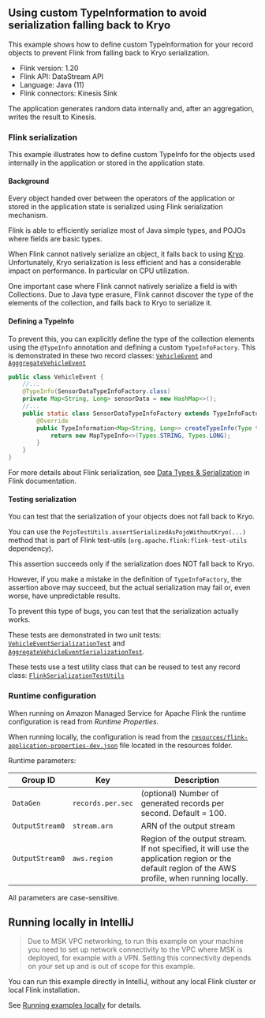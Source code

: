 ## Using custom TypeInformation to avoid serialization falling back to Kryo

This example shows how to define custom TypeInformation for your record objects to prevent Flink from falling back to 
Kryo serialization.

* Flink version: 1.20
* Flink API: DataStream API
* Language: Java (11)
* Flink connectors: Kinesis Sink

The application generates random data internally and, after an aggregation, writes the result to Kinesis.

### Flink serialization

This example illustrates how to define custom TypeInfo for the objects used internally in the application or stored in 
the application state.

#### Background

Every object handed over between the operators of the application or stored in the application state is serialized using
Flink serialization mechanism.

Flink is able to efficiently serialize most of Java simple types, and POJOs where fields are basic types.

When Flink cannot natively serialize an object, it falls back to using [Kryo](https://github.com/EsotericSoftware/kryo).
Unfortunately, Kryo serialization is less efficient and has a considerable impact on performance. In particular on CPU
utilization.

One important case where Flink cannot natively serialize a field is with Collections. Due to Java type erasure, Flink 
cannot discover the type of the elements of the collection, and falls back to Kryo to serialize it.

#### Defining a TypeInfo

To prevent this, you can explicitly define the type of the collection elements using the `@TypeInfo` annotation and 
defining a custom `TypeInfoFactory`.
This is demonstrated in these two record classes: 
[`VehicleEvent`](src/main/java/com/amazonaws/services/msf/domain/VehicleEvent.java)
and [`AgggregateVehicleEvent`](src/main/java/com/amazonaws/services/msf/domain/AggregateVehicleEvent.java)

```java
public class VehicleEvent {
    //...
    @TypeInfo(SensorDataTypeInfoFactory.class)
    private Map<String, Long> sensorData = new HashMap<>();
    //...
    public static class SensorDataTypeInfoFactory extends TypeInfoFactory<Map<String, Long>> {
        @Override
        public TypeInformation<Map<String, Long>> createTypeInfo(Type t, Map<String, TypeInformation<?>> genericParameters) {
            return new MapTypeInfo<>(Types.STRING, Types.LONG);
        }
    }
}
```

For more details about Flink serialization, see [Data Types & Serialization](https://nightlies.apache.org/flink/flink-docs-release-1.20/docs/dev/datastream/fault-tolerance/serialization/types_serialization/#data-types--serialization)
in Flink documentation.

#### Testing serialization

You can test that the serialization of your objects does not fall back to Kryo.

You can use the `PojoTestUtils.assertSerializedAsPojoWithoutKryo(...)` method that is part of Flink test-utils 
(`org.apache.flink:flink-test-utils` dependency).

This assertion succeeds only if the serialization does NOT fall back to Kryo.

However, if you make a mistake in the definition of `TypeInfoFactory`, the assertion above may succeed, but the actual
serialization may fail or, even worse, have unpredictable results.

To prevent this type of bugs, you can test that the serialization actually works.

These tests are demonstrated in two unit tests: 
[`VehicleEventSerializationTest`](src/test/java/com/amazonaws/services/msf/domain/VehicleEventSerializationTest.java)
and [`AggregateVehicleEventSerializationTest`](src/test/java/com/amazonaws/services/msf/domain/AggregateVehicleEventSerializationTest.java).

These tests use a test utility class that can be reused to test any record class:
[`FlinkSerializationTestUtils`](src/test/java/com/amazonaws/services/msf/domain/FlinkSerializationTestUtils.java)



### Runtime configuration

When running on Amazon Managed Service for Apache Flink the runtime configuration is read from *Runtime Properties*.

When running locally, the configuration is read from the [`resources/flink-application-properties-dev.json`](resources/flink-application-properties-dev.json) file located in the resources folder.

Runtime parameters:

| Group ID        | Key               | Description                                                                                                                                       | 
|-----------------|-------------------|---------------------------------------------------------------------------------------------------------------------------------------------------|
| `DataGen`       | `records.per.sec` | (optional) Number of generated records per second. Default = 100.                                                                                 
| `OutputStream0` | `stream.arn`      | ARN of the output stream                                                                                                                          |
| `OutputStream0` | `aws.region`      | Region of the output stream. If not specified, it will use the application region or the default region of the AWS profile, when running locally. |

All parameters are case-sensitive.

## Running locally in IntelliJ

> Due to MSK VPC networking, to run this example on your machine you need to set up network connectivity to the VPC where MSK is deployed, for example with a VPN.
> Setting this connectivity depends on your set up and is out of scope for this example.

You can run this example directly in IntelliJ, without any local Flink cluster or local Flink installation.

See [Running examples locally](../running-examples-locally.md) for details.

